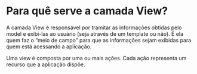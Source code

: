 # Para quê serve a camada View?

A camada View é responsável por tramitar as informações obtidas pelo model e exibi-las ao usuário (seja através de um template ou não). É ela quem faz o “meio de campo” para que as informações sejam exibidas para quem está acessando a aplicação.

Uma view é composta por uma ou mais ações. Cada ação representa um recurso que a aplicação dispõe.